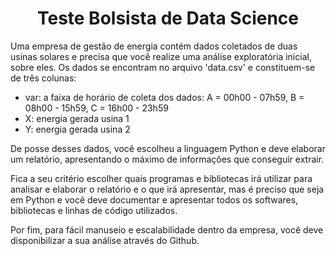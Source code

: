 <h1 align="center"> Teste Bolsista de Data Science</h1>

Uma empresa de gestão de energia contém dados coletados de duas usinas solares e precisa que você realize uma análise exploratória inicial, sobre eles. Os dados se encontram no arquivo 'data.csv' e constituem-se de três colunas:
- var: a faixa de horário de coleta dos dados: A = 00h00 - 07h59, B = 08h00 - 15h59, C = 16h00 - 23h59
- X: energia gerada usina 1
- Y: energia gerada usina 2

De posse desses dados, você escolheu a linguagem Python e deve elaborar um relatório, apresentando o máximo de informações que conseguir extrair.

Fica a seu critério escolher quais programas e bibliotecas irá utilizar para analisar e elaborar o relatório e o que irá apresentar, mas é preciso que seja em Python e você deve documentar e apresentar todos os softwares, bibliotecas e linhas de código utilizados.

Por fim, para fácil manuseio e escalabilidade dentro da empresa, você deve disponibilizar a sua análise através do Github.